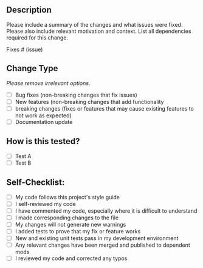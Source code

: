 

## Description

Please include a summary of the changes and what issues were fixed. Please also include relevant motivation and context. List all dependencies required for this change.

Fixes # (issue)

## Change Type

*Please remove irrelevant options.*

- [ ] Bug fixes (non-breaking changes that fix issues)
- [ ] New features (non-breaking changes that add functionality
- [ ] breaking changes (fixes or features that may cause existing features to not work as expected)
- [ ] Documentation update

## How is this tested?

- [ ] Test A
- [ ] Test B

## Self-Checklist:

- [ ] My code follows this project's style guide
- [ ] I self-reviewed my code
- [ ] I have commented my code, especially where it is difficult to understand
- [ ] I made corresponding changes to the file
- [ ] My changes will not generate new warnings
- [ ] I added tests to prove that my fix or feature works
- [ ] New and existing unit tests pass in my development environment
- [ ] Any relevant changes have been merged and published to dependent mods
- [ ] I reviewed my code and corrected any typos
